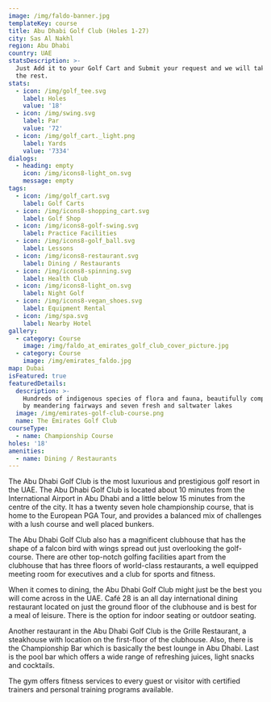 ```yaml
---
image: /img/faldo-banner.jpg
templateKey: course
title: Abu Dhabi Golf Club (Holes 1-27)
city: Sas Al Nakhl
region: Abu Dhabi
country: UAE
statsDescription: >-
  Just Add it to your Golf Cart and Submit your request and we will take care of
  the rest.
stats:
  - icon: /img/golf_tee.svg
    label: Holes
    value: '18'
  - icon: /img/swing.svg
    label: Par
    value: '72'
  - icon: /img/golf_cart._light.png
    label: Yards
    value: '7334'
dialogs:
  - heading: empty
    icon: /img/icons8-light_on.svg
    message: empty
tags:
  - icon: /img/golf_cart.svg
    label: Golf Carts
  - icon: /img/icons8-shopping_cart.svg
    label: Golf Shop
  - icon: /img/icons8-golf-swing.svg
    label: Practice Facilities
  - icon: /img/icons8-golf_ball.svg
    label: Lessons
  - icon: /img/icons8-restaurant.svg
    label: Dining / Restaurants    
  - icon: /img/icons8-spinning.svg
    label: Health Club
  - icon: /img/icons8-light_on.svg
    label: Night Golf
  - icon: /img/icons8-vegan_shoes.svg
    label: Equipment Rental
  - icon: /img/spa.svg
    label: Nearby Hotel
gallery:
  - category: Course
    image: /img/faldo_at_emirates_golf_club_cover_picture.jpg
  - category: Course
    image: /img/emirates_faldo.jpg
map: Dubai
isFeatured: true
featuredDetails:
  description: >-
    Hundreds of indigenous species of flora and fauna, beautifully complemented
    by meandering fairways and seven fresh and saltwater lakes
  image: /img/emirates-golf-club-course.png
  name: The Emirates Golf Club
courseType:
  - name: Championship Course
holes: '18'
amenities:
  - name: Dining / Restaurants
---
```

The Abu Dhabi Golf Club is the most luxurious and prestigious golf resort in the UAE. The Abu Dhabi Golf Club is located about 10 minutes from the International Airport in Abu Dhabi and a little below 15 minutes from the centre of the city. It has a twenty seven hole championship course, that is home to the European PGA Tour, and provides a balanced mix of challenges with a lush course and well placed bunkers.

The Abu Dhabi Golf Club also has a magnificent clubhouse that has the shape of a falcon bird with wings spread out just overlooking the golf-course. There are other top-notch golfing facilities apart from the clubhouse that has three floors of world-class restaurants, a well equipped meeting room for executives and a club for sports and fitness.

When it comes to dining, the Abu Dhabi Golf Club might just be the best you will come across in the UAE. Café 28 is an all day international dining restaurant located on just the ground floor of the clubhouse and is best for a meal of leisure. There is the option for indoor seating or outdoor seating.

Another restaurant in the Abu Dhabi Golf Club is the Grille Restaurant, a steakhouse with location on the first-floor of the clubhouse. Also, there is the Championship Bar which is basically the best lounge in Abu Dhabi. Last is the pool bar which offers a wide range of refreshing juices, light snacks and cocktails.

The gym offers fitness services to every guest or visitor with certified trainers and personal training programs available.